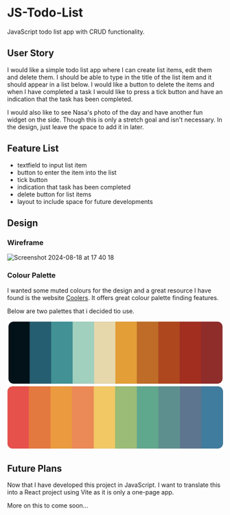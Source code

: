 # JS-Todo-List
JavaScript todo list app with CRUD functionality.

## User Story

I would like a simple todo list app where I can create list items, edit them and delete them. I should be able to type in the title of the list item and it should appear in a list below. I would like a button to delete the items and when I have completed a task I would like to press a tick button and have an indication that the task has been completed.

I would also like to see Nasa's photo of the day and have another fun widget on the side. Though this is only a stretch goal and isn't necessary. In the design, just leave the space to add it in later.

## Feature List

- textfield to input list item
- button to enter the item into the list
- tick button
- indication that task has been completed
- delete button for list items
- layout to include space for future developments

## Design

### Wireframe
<img width="733" alt="Screenshot 2024-08-18 at 17 40 18" src="https://github.com/user-attachments/assets/c598e508-d65c-428c-bbf6-4c65ce7cb7a9">

### Colour Palette

I wanted some muted colours for the design and a great resource I have found is the website [Coolers](https://coolors.co/). It offers great colour palette finding features.

Below are two palettes that i decided tio use.

![Palette-1](/ReadMe%20Images/Palette-1.png)
![Palette-2](/ReadMe%20Images/Palette-2.png)

## Future Plans

Now that I have developed this project in JavaScript. I want to translate this into a React project using Vite as it is only a one-page app. 

More on this to come soon...

